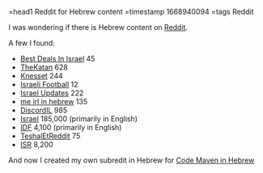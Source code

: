 =head1 Reddit for Hebrew content
=timestamp 1668940094
=tags Reddit



I was wondering if there is Hebrew content on <a href="https://www.reddit.com/">Reddit</a>.

A few I found:



<ul>
<li><a href="https://www.reddit.com/r/bestdealsisrael/">Best Deals In Israel</a> 45</li>
<li><a href="https://www.reddit.com/r/TheKatan/">TheKatan</a> 628</li>
<li><a href="https://www.reddit.com/r/knesset/">Knesset</a> 244</li>
<li><a href="https://www.reddit.com/r/Israeli_Football/">Israeli Football</a> 12</li>
<li><a href="https://www.reddit.com/r/IsraelUpdates/">Israel Updates</a> 222</li>
<li><a href="https://www.reddit.com/r/ani_bm/">me irl in hebrew</a> 135</li>
<li><a href="https://www.reddit.com/r/DiscordIL/">DiscordIL</a> 985</li>
<li><a href="https://www.reddit.com/r/Israel/">Israel</a> 185,000 (primarily in English)</li>
<li><a href="https://www.reddit.com/r/IDF/">IDF</a> 4,100 (primarily in English)</li>
<li><a href="https://www.reddit.com/r/TeshalEtReddit/">TeshalEtReddit</a> 75</li>
<li><a href="https://www.reddit.com/r/ISR/">ISR</a> 8,200</li>
</ul>

And now I created my own subredit in Hebrew for <a href="https://www.reddit.com/r/HebrewCodeMaven/">Code Maven in Hebrew</a>
